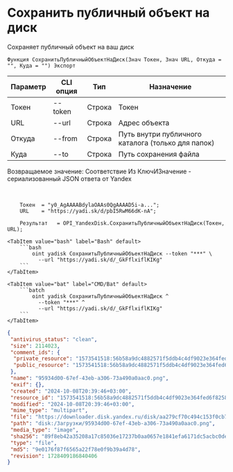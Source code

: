 ﻿---
sidebar_position: 6
---

# Сохранить публичный объект на диск
 Сохраняет публичный объект на ваш диск



`Функция СохранитьПубличныйОбъектНаДиск(Знач Токен, Знач URL, Откуда = "", Куда = "") Экспорт`

  | Параметр | CLI опция | Тип | Назначение |
  |-|-|-|-|
  | Токен | --token | Строка | Токен |
  | URL | --url | Строка | Адрес объекта |
  | Откуда | --from | Строка | Путь внутри публичного каталога (только для папок) |
  | Куда | --to | Строка | Путь сохранения файла |

  
  Возвращаемое значение:   Соответствие Из КлючИЗначение - сериализованный JSON ответа от Yandex

<br/>




```bsl title="Пример кода"
    Токен  = "y0_AgAAAABdylaOAAs0QgAAAAD5i-a...";
    URL    = "https://yadi.sk/d/pbI5RwM66dK-nA";

    Результат   = OPI_YandexDisk.СохранитьПубличныйОбъектНаДиск(Токен, URL);
```
    

 <Tabs>
  
    <TabItem value="bash" label="Bash" default>
        ```bash
            oint yadisk СохранитьПубличныйОбъектНаДиск --token "***" \
              --url "https://yadi.sk/d/_GkFflxiflKIKg"
        ```
    </TabItem>
  
    <TabItem value="bat" label="CMD/Bat" default>
        ```batch
            oint yadisk СохранитьПубличныйОбъектНаДиск ^
              --token "***" ^
              --url "https://yadi.sk/d/_GkFflxiflKIKg"
        ```
    </TabItem>
</Tabs>


```json title="Результат"
{
 "antivirus_status": "clean",
 "size": 2114023,
 "comment_ids": {
  "private_resource": "1573541518:56b58a9dc4882571f5ddb4c4df9023e364fed6f8258ad07d3e927a325383c831",
  "public_resource": "1573541518:56b58a9dc4882571f5ddb4c4df9023e364fed6f8258ad07d3e927a325383c831"
 },
 "name": "95934d00-67ef-43eb-a306-73a490a0aac0.png",
 "exif": {},
 "created": "2024-10-08T20:39:46+03:00",
 "resource_id": "1573541518:56b58a9dc4882571f5ddb4c4df9023e364fed6f8258ad07d3e927a325383c831",
 "modified": "2024-10-08T20:39:46+03:00",
 "mime_type": "multipart",
 "file": "https://downloader.disk.yandex.ru/disk/aa279cf70c494c153f0cb76408769b15183f78821a7871acef6d48b9cfd213bf/6705a6a3/gwThwhLBKYvLhQCNnqAHirWAoEC4dKsPFFzSTeWuFK5ceIUkIDC7fKzI6e0Ic1rFWZAX7ZAMHvmKl9PvgqcSEQ%3D%3D?uid=1573541518&filename=95934d00-67ef-43eb-a306-73a490a0aac0.png&disposition=attachment&hash=&limit=0&content_type=multipart&owner_uid=1573541518&fsize=2114023&hid=03d7263840468e281bd0b238a26e7d0d&media_type=image&tknv=v2&etag=9e0176f87f6565a22f78e0f9b39a4d78",
 "path": "disk:/Загрузки/95934d00-67ef-43eb-a306-73a490a0aac0.png",
 "media_type": "image",
 "sha256": "89f8eb42a35208a17c85036e17237b0aa0657e1841efa6171dc5acbc0dea9e18",
 "type": "file",
 "md5": "9e0176f87f6565a22f78e0f9b39a4d78",
 "revision": 1728409186840406
}
```
